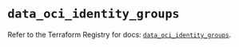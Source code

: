 # `data_oci_identity_groups`

Refer to the Terraform Registry for docs: [`data_oci_identity_groups`](https://registry.terraform.io/providers/hashicorp/oci/7.19.0/docs/data-sources/identity_groups).

